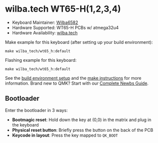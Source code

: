 # wilba.tech WT65-H(1,2,3,4)

* Keyboard Maintainer: [Wilba6582](https://github.com/Wilba6582)
* Hardware Supported: WT65-H PCBs w/ atmega32u4
* Hardware Availability: [wilba.tech](https://wilba.tech/)

Make example for this keyboard (after setting up your build environment):

    make wilba_tech/wt65_h:default

Flashing example for this keyboard:

    make wilba_tech/wt65_h:default

See the [build environment setup](https://docs.qmk.fm/#/getting_started_build_tools) and the [make instructions](https://docs.qmk.fm/#/getting_started_make_guide) for more information. Brand new to QMK? Start with our [Complete Newbs Guide](https://docs.qmk.fm/#/newbs).

## Bootloader

Enter the bootloader in 3 ways:

* **Bootmagic reset**: Hold down the key at (0,0) in the matrix and plug in the keyboard
* **Physical reset button**: Briefly press the button on the back of the PCB
* **Keycode in layout**: Press the key mapped to `QK_BOOT`
